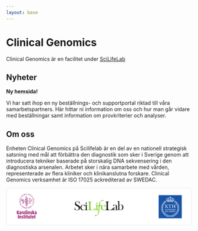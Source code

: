```yaml
---
layout: base
---
```

# Clinical Genomics 
 Clinical Genomics är en facilitet under [SciLifeLab](www.scilifelab.se)

## Nyheter
**Ny hemsida!**

Vi har satt ihop en ny beställnings- och supportportal riktad till våra samarbetspartners. Här hittar ni information om oss och hur man går vidare med beställningar samt information om provkriterier och analyser.

## Om oss
Enheten Clinical Genomics på Scilifelab är en del av en nationell strategisk satsning med mål att förbättra den diagnostik som sker i Sverige genom att introducera tekniker baserade på storskalig DNA sekvensering i den diagnostiska arsenalen. Arbetet sker i nära samarbete med vården, representerade av flera kliniker och klinikanslutna forskare. Clinical Genomics verksamhet är ISO 17025 ackrediterad av SWEDAC.

![company logos](/assets/img/logos.png)
